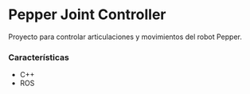 # Pepper Joint Controller #

Proyecto para controlar articulaciones y movimientos del robot Pepper.

### Características ###

* C++
* ROS
